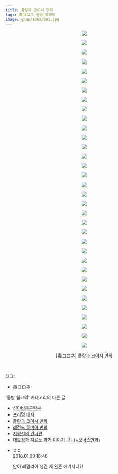 ```yaml
---
title: 플랑과 코이시 만화
tags: 毒コロネ 동방_웹코믹
image: ghap/1862/001.jpg
---
```

<div class="article">
<p style="text-align: center; clear: none; float: none;"><img src="{{ site.nasurl }}/ghap/1862/001.jpg"/></p>
<p style="text-align: center; clear: none; float: none;"><img src="{{ site.nasurl }}/ghap/1862/002.jpg"/></p>
<p style="text-align: center; clear: none; float: none;"><img src="{{ site.nasurl }}/ghap/1862/003.jpg"/></p>
<p style="text-align: center; clear: none; float: none;"><img src="{{ site.nasurl }}/ghap/1862/004.jpg"/></p>
<p style="text-align: center; clear: none; float: none;"><img src="{{ site.nasurl }}/ghap/1862/005.jpg"/></p>
<p style="text-align: center; clear: none; float: none;"><img src="{{ site.nasurl }}/ghap/1862/006.jpg"/></p>
<p style="text-align: center; clear: none; float: none;"><img src="{{ site.nasurl }}/ghap/1862/007.jpg"/></p>
<p style="text-align: center; clear: none; float: none;"><img src="{{ site.nasurl }}/ghap/1862/008.jpg"/></p>
<p style="text-align: center; clear: none; float: none;"><img src="{{ site.nasurl }}/ghap/1862/009.jpg"/></p>
<p style="text-align: center; clear: none; float: none;"><img src="{{ site.nasurl }}/ghap/1862/010.jpg"/></p>
<p style="text-align: center; clear: none; float: none;"><img src="{{ site.nasurl }}/ghap/1862/011.jpg"/></p>
<p style="text-align: center; clear: none; float: none;"><img src="{{ site.nasurl }}/ghap/1862/012.jpg"/></p>
<p style="text-align: center; clear: none; float: none;"><img src="{{ site.nasurl }}/ghap/1862/013.jpg"/></p>
<p style="text-align: center; clear: none; float: none;"><img src="{{ site.nasurl }}/ghap/1862/014.jpg"/></p>
<p style="text-align: center; clear: none; float: none;"><img src="{{ site.nasurl }}/ghap/1862/015.jpg"/></p>
<p style="text-align: center; clear: none; float: none;"><img src="{{ site.nasurl }}/ghap/1862/016.jpg"/></p>
<p style="text-align: center; clear: none; float: none;"><img src="{{ site.nasurl }}/ghap/1862/017.jpg"/></p>
<p style="text-align: center; clear: none; float: none;"><img src="{{ site.nasurl }}/ghap/1862/018.jpg"/></p>
<p style="text-align: center; clear: none; float: none;"><img src="{{ site.nasurl }}/ghap/1862/019.jpg"/></p>
<p style="text-align: center; clear: none; float: none;"><img src="{{ site.nasurl }}/ghap/1862/020.jpg"/></p>
<p style="text-align: center; clear: none; float: none;"><img src="{{ site.nasurl }}/ghap/1862/021.jpg"/></p>
<p style="text-align: center; clear: none; float: none;"><img src="{{ site.nasurl }}/ghap/1862/022.jpg"/></p>
<p style="text-align: center; clear: none; float: none;"><img src="{{ site.nasurl }}/ghap/1862/023.jpg"/></p>
<p style="text-align: center; clear: none; float: none;"><img src="{{ site.nasurl }}/ghap/1862/024.jpg"/></p>
<p style="text-align: center; clear: none; float: none;"><img src="{{ site.nasurl }}/ghap/1862/025.jpg"/></p>
<p style="text-align: center; clear: none; float: none;"><img src="{{ site.nasurl }}/ghap/1862/026.jpg"/></p>
<p style="text-align: center; clear: none; float: none;"><img src="{{ site.nasurl }}/ghap/1862/027.jpg"/></p>
<p style="text-align: center; clear: none; float: none;"><img src="{{ site.nasurl }}/ghap/1862/028.jpg"/></p>
<p style="text-align: center; clear: none; float: none;"><img src="{{ site.nasurl }}/ghap/1862/029.jpg"/></p>
<p style="text-align: center; clear: none; float: none;"><img src="{{ site.nasurl }}/ghap/1862/030.jpg"/></p>
<p style="text-align: center; clear: none; float: none;"><img src="{{ site.nasurl }}/ghap/1862/031.jpg"/></p>
<p style="text-align: center; clear: none; float: none;"><img src="{{ site.nasurl }}/ghap/1862/032.jpg"/></p>
<p style="text-align: center; clear: none; float: none;"><img src="{{ site.nasurl }}/ghap/1862/033.jpg"/></p>
<p style="text-align: center; clear: none; float: none;"><img src="{{ site.nasurl }}/ghap/1862/034.jpg"/></p>
<p style="text-align: center; clear: none; float: none;">[毒コロネ] 플랑과 코이시 만화</p>
<p><br/></p>
</div><div class="tagTrail">
<p>태그: </p>
<ul>
<li>毒コロネ</li>
</ul>
</div><div class="another">
<p>'동방 웹코믹' 카테고리의 다른 글</p>
<ul>
<li><a href="/2016-08-29-ghap_1914">성야비봉구락부</a></li>
<li><a href="/2016-08-27-ghap_1870">프리덤 태자</a></li>
<li><a href="/2016-08-27-ghap_1862">플랑과 코이시 만화</a></li>
<li><a href="/2016-08-27-ghap_1859">레전드 루미아 만화</a></li>
<li><a href="/2016-08-26-ghap_1848">지평선의 건너편</a></li>
<li><a href="/2016-08-25-ghap_1833">대요정과 치르노 과거 이야기 -7- (+보너스만화)</a></li>
</ul>
</div><div class="cb_module cb_fluid">
<div class="cb_wrt cb_profile">
<div class="comment">
<ul>
<li class="cb_thumb_off" id="comment15170301">
<div class="cb_comment_area">
<div class="cb_info_area">
<div class="cb_section">
<span class="cb_nick_name">ㅇㅇ</span>
</div>
<div class="cb_section">
<span class="cb_date">2018.01.09 18:48 </span>
</div>
</div>
<div class="cb_dsc_comment">
<p class="cb_dsc">
											안이 레밀리아 생긴 게 완죤 애기자너?!
										</p>
</div>
</div></li>
</ul>
</div>
</div><!-- commentList close -->
</div>